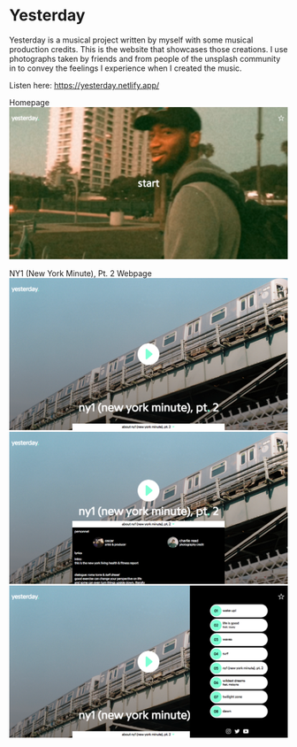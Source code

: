 # Yesterday 

Yesterday is a musical project written by myself with some musical production credits. This is the website that showcases those creations. I use photographs taken by friends and from people of the unsplash community in to convey the feelings I experience when I created the music.  

Listen here: https://yesterday.netlify.app/

Homepage
![Home](./images/home.png)

NY1 (New York Minute), Pt. 2 Webpage
![On Page Load](./images/ny1.png)  
![Open Shelf](./images/shelf.png)  
![Open Panel](./images/panel.png)
